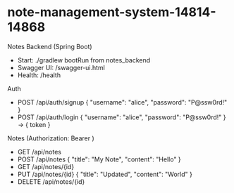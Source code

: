 # note-management-system-14814-14868

Notes Backend (Spring Boot)
- Start: ./gradlew bootRun from notes_backend
- Swagger UI: /swagger-ui.html
- Health: /health

Auth
- POST /api/auth/signup { "username": "alice", "password": "P@ssw0rd!" }
- POST /api/auth/login { "username": "alice", "password": "P@ssw0rd!" } -> { token }

Notes (Authorization: Bearer <token>)
- GET /api/notes
- POST /api/notes { "title": "My Note", "content": "Hello" }
- GET /api/notes/{id}
- PUT /api/notes/{id} { "title": "Updated", "content": "World" }
- DELETE /api/notes/{id}